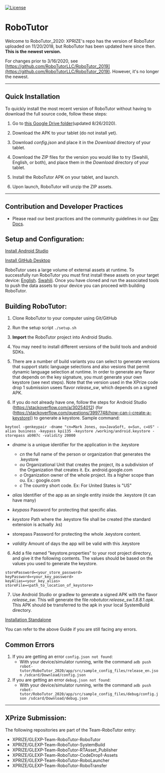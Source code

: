 [![License](https://img.shields.io/badge/License-Apache%202.0-blue.svg)](https://opensource.org/licenses/Apache-2.0)

# **RoboTutor**


Welcome to RoboTutor_2020:  XPRIZE's repo has the version of RoboTutor uploaded on 11/20/2018, but RoboTutor has been updated here since then.  **This is the newest version.**

For changes prior to 3/16/2020, see [https://github.com/RoboTutorLLC/RoboTutor_2019](https://github.com/RoboTutorLLC/RoboTutor_2019).  However, it's no longer the newest.

--- 
## Quick Installation
To quickly install the most recent version of RoboTutor without having to download the full source code, follow these steps:

1. Go to [this Google Drive folder](https://drive.google.com/drive/u/1/folders/1VyajTK_SShmBB4GXJ74737pBS_IKunL_)(updated 8/26/2020).

2. Download the APK to your tablet (do not install yet).

3. Download *config.json* and place it in the *Download* directory of your tablet.

4. Download the ZIP files for the version you would like to try (Swahili, English, or both), and place them in the *Download* directory of your tablet.

5. Install the RoboTutor APK on your tablet, and launch.

6. Upon launch, RoboTutor will unzip the ZIP assets.

---

## Contribution and Developer Practices

- Please read our best practices and the community guidelines in our [Dev Docs](https://github.com/RoboTutorLLC/RoboTutor_2020/blob/master/DEVDOCS.md).

## **Setup and Configuration:**

[Install Android Studio](http://developer.android.com/sdk/index.html)<br>

[Install GitHub Desktop](https://desktop.github.com/)<br>

RoboTutor uses a large volume of external assets at runtime.  To successfully run RoboTutor you must first install these assets on your target device: [English](https://github.com/XPRIZE/GLEXP-Team-RoboTutor-EnglishAssets). [Swahili](https://github.com/XPRIZE/GLEXP-Team-RoboTutor-CodeDrop2-Assets). Once you have cloned and run the associated tools to push the data assets to your device you can proceed with building RoboTutor.



## **Building RoboTutor:**

1. Clone RoboTutor to your computer using Git/GitHub

2. Run the setup script `./setup.sh`

3. **Import** the RoboTutor project into Android Studio.

4. You may need to install different versions of the build tools and android SDKs.

5. There are a number of build variants you can select to generate versions that support static language selections and also vesions that permit dynamic language selection at runtime. In order to generate any flavor that depends on the key signature, you must generate your own keystore (see next steps). Note that the version used in the XPrize code drop 1 submission usees flavor *release_sw*, which depends on a signed APK.


6. If you do not already have one, follow the steps for Android Studio (https://stackoverflow.com/a/30254012) (for
(https://stackoverflow.com/questions/3997748/how-can-i-create-a-keystore)) to generate a keystore.
Sample command:

```
keytool -genkeypair -dname "cn=Mark Jones, ou=JavaSoft, o=Sun, c=US" -alias business -keypass kpi135 -keystore /working/android.keystore -storepass ab987c -validity 20000
```

- *dname* is a unique identifier for the application in the .keystore

    - *cn* the full name of the person or organization that generates the .keystore
    - *ou* Organizational Unit that creates the project, its a subdivision of the Organization that creates it. Ex. android.google.com
    - *o* Organization owner of the whole project. Its a higher scope than ou. Ex.: google.com
    - *c* The country short code. Ex: For United States is "US"

- *alias* Identifier of the app as an single entity inside the .keystore (it can have many)
- *keypass* Password for protecting that specific alias.
- *keystore* Path where the .keystore file shall be created (the standard extension is actually .ks)
- storepass Password for protecting the whole .keystore content.
- *validity* Amount of days the app will be valid with this .keystore

6. Add a file named "keystore.properties" to your root project directory, and give it the following contents. The values should be based on the values you used to generate the keystore.
```
storePassword=<your_store_password>
keyPassword=<your_key_password>
keyAlias=<your_key_alias>
storeFile=<path_to_location_of_keystore>
```

7. Use Android Studio or gradlew to generate a signed APK with the flavor *release_sw*. This will generate the file *robotutor.release_sw.1.8.8.1.apk*. This APK should be transferred to the apk in your local SystemBuild directory.

[Installation Standalone](./INSTALL-STANDALONE.md)

You can refer to the above Guide if you are still facing any errors.

## **Common Errors**

1. If you are getting an error `config.json not found`:
    - With your device/simulator running, write the command `adb push robot-tutor/RoboTutor_2020/app/src/sample_config_files/release_en.json /sdcard/Download/config.json`
2. If you are getting an error `debug.json not found`:
    - With your device/simulator running, write the command `adb push robot-tutor/RoboTutor_2020/app/src/sample_config_files/debug/config.json /sdcard/Download/debug.json`


---

## **XPrize Submission:**

The following repositories are part of the Team-RoboTutor entry:
 * XPRIZE/GLEXP-Team-RoboTutor-RoboTutor
 * XPRIZE/GLEXP-Team-RoboTutor-SystemBuild
 * XPRIZE/GLEXP-Team-RoboTutor-RTAsset_Publisher
 * XPRIZE/GLEXP-Team-RoboTutor-CodeDrop1-Assets
 * XPRIZE/GLEXP-Team-RoboTutor-RoboLauncher 
 * XPRIZE/GLEXP-Team-RoboTutor-RoboTransfer 


<br>
<br>
